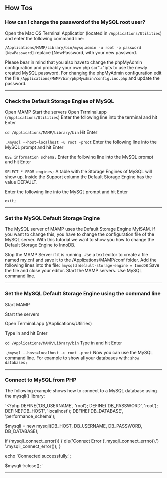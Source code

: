 
## How Tos

### How can I change the password of the MySQL root user?

Open the Mac OS Terminal Application (located in `/Applications/Utilities`) and enter the following command line:

`/Applications/MAMP/Library/bin/mysqladmin -u root -p password [NewPassword]`
replace [NewPassword] with your new password.

Please bear in mind that you also have to change the phpMyAdmin configuration and probably your own php scr"+"ipts to use the newly created MySQL password. For changing the phpMyAdmin configuration edit the file `/Applications/MAMP/bin/phpMyAdmin/config.inc.php` and update the password.

---

### Check the Default Storage Engine of MySQL

Open MAMP
Start the servers
Open Terminal.app (`/Applications/Utilities`)
Enter the following line into the terminal and hit Enter

`cd /Applications/MAMP/Library/bin`
Hit Enter

`./mysql --host=localhost -u root -proot`
Enter the following line into the MySQL prompt and hit Enter

`USE information_schema;`
Enter the following line into the MySQL prompt and hit Enter

`SELECT * FROM engines;`
A table with the Storage Engines of MySQL will show up. Inside the Support column the Default Storage Engine has the value DEFAULT.


Enter the following line into the MySQL prompt and hit Enter

`exit;`

---

### Set the MySQL Default Storage Engine

The MySQL server of MAMP uses the Default Storage Engine MyISAM. If you want to change this, you have to change the configuration file of the MySQL server. With this tutorial we want to show you how to change the Default Storage Engine to InnoDB.

Stop the MAMP Server if it is running.
Use a text editor to create a file named my.cnf and save it to the /Applications/MAMP/conf folder.
Add the following lines into the file:
`[mysqld]default-storage-engine = InnoDB`
Save the file and close your editor.
Start the MAMP servers. Use MySQL command line.

---

### Set the MySQL Default Storage Engine using the command line

Start MAMP

Start the servers

Open Terminal.app (/Applications/Utilities)

Type in and hit Enter

`cd /Applications/MAMP/Library/bin`
Type in and hit Enter

`./mysql --host=localhost -u root -proot`
Now you can use the MySQL command line. For example to show all your databases with:
`show databases;`

---

### Connect to MySQL from PHP

The following example shows how to connect to a MySQL database using the mysqli() library:

`<?php
 DEFINE('DB_USERNAME', 'root');
 DEFINE('DB_PASSWORD', 'root');
 DEFINE('DB_HOST', 'localhost');
 DEFINE('DB_DATABASE', 'performance_schema');

 $mysqli = new mysqli(DB_HOST, DB_USERNAME, DB_PASSWORD, DB_DATABASE);

 if (mysqli_connect_error()) {
  die('Connect Error ('.mysqli_connect_errno().') '.mysqli_connect_error());
 }

 echo 'Connected successfully.';

 $mysqli->close();
`

---

